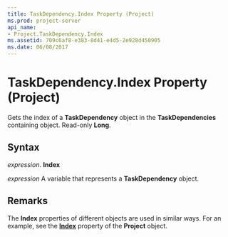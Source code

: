 ```yaml
---
title: TaskDependency.Index Property (Project)
ms.prod: project-server
api_name:
- Project.TaskDependency.Index
ms.assetid: 709c6af8-e383-8d41-e4d5-2e928d450905
ms.date: 06/08/2017
---
```



# TaskDependency.Index Property (Project)

Gets the index of a  **TaskDependency** object in the **TaskDependencies** containing object. Read-only **Long**.


## Syntax

 _expression_. **Index**

 _expression_ A variable that represents a **TaskDependency** object.


## Remarks

The  **Index** properties of different objects are used in similar ways. For an example, see the **[Index](Project.Project.Index.md)** property of the **Project** object.



